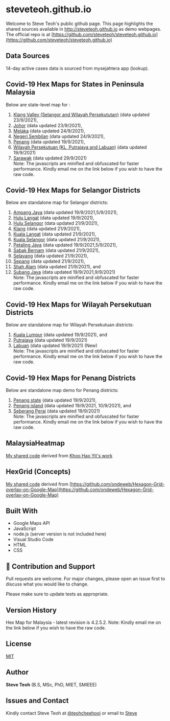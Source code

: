 ﻿# steveteoh.github.io

Welcome to Steve Teoh's public github page. This page highlights the shared sources available in http://steveteoh.github.io as demo webpages.
The official repo is at [https://github.com/steveteoh/steveteoh.github.io](https://github.com/steveteoh/steveteoh.github.io)

## Data Sources
14-day active cases data is sourced from mysejahtera app (lookup).

## Covid-19 Hex Maps for States in Peninsula Malaysia
Below are state-level map for : <br>
1. [Klang Valley (Selangor and Wilayah Persekututan)](http://steveteoh.github.io/KlangValley/) (data updated 23/9/2021), <br>
2. [Johor](http://steveteoh.github.io/Johor/) (data updated 23/9/2021), <br>
3. [Melaka](http://steveteoh.github.io/Melaka/) (data updated 24/9/2021), <br>
4. [Negeri Sembilan](http://steveteoh.github.io/NegeriSembilan/) (data updated 24/9/2021), <br>
5. [Penang](http://steveteoh.github.io/Penang/) (data updated 19/9/2021), <br>
6. [Wilayah Persekutuan (KL, Putrajaya and Labuan)](http://steveteoh.github.io/Wilayah/) (data updated 19/9/2021) <br>
7. [Sarawak](http://steveteoh.github.io/Sarawak/) (data updated 29/9/2021) <br>
Note: The javascripts are minified and obfuscated for faster performance. Kindly email me on the link below if you wish to have the raw code. 

## Covid-19 Hex Maps for Selangor Districts
Below are standalone map for Selangor districts: <br>
1. [Ampang Jaya](http://steveteoh.github.io/AmpangJaya/) (data updated 19/9/2021,5/9/2021), <br>
2. [Hulu Langat](http://steveteoh.github.io/HuluLangat/) (data updated 19/9/2021), <br>
3. [Hulu Selangor](http://steveteoh.github.io/HuluSelangor/) (data updated 21/9/2021), <br>
4. [Klang](http://steveteoh.github.io/Klang/) (data updated 21/9/2021), <br>
5. [Kuala Langat](http://steveteoh.github.io/KualaLangat/) (data updated 21/9/2021), <br>
6. [Kuala Selangor](http://steveteoh.github.io/KualaSelangor/) (data updated 21/9/2021), <br>
7. [Petaling Jaya](http://steveteoh.github.io/PetalingJaya/) (data updated 19/9/2021,5/9/2021), <br>
8. [Sabak Bernam](http://steveteoh.github.io/SabakBernam) (data updated 21/9/2021), <br>
9. [Selayang](http://steveteoh.github.io/Selayang/) (data updated 21/9/2021), <br>
10. [Sepang](http://steveteoh.github.io/Sepang/) (data updated 21/9/2021), <br>
11. [Shah Alam](http://steveteoh.github.io/ShahAlam/) (data updated 21/9/2021), and  <br>
12. [Subang Jaya](http://steveteoh.github.io/SubangJayaNew/) (data updated 19/9/2021,9/9/2021)<br>
Note: The javascripts are minified and obfuscated for faster performance. Kindly email me on the link below if you wish to have the raw code. 

## Covid-19 Hex Maps for Wilayah Persekutuan Districts
Below are standalone map for Wilayah Persekutuan districts: <br>
1. [Kuala Lumpur](http://steveteoh.github.io/KualaLumpur) (data updated 19/9/2021), and  <br>
2. [Putrajaya](http://steveteoh.github.io/Putrajaya) (data updated 19/9/2021) <br>
3. [Labuan](http://steveteoh.github.io/Labuan) (data updated 19/9/2021) (New)<br>
Note: The javascripts are minified and obfuscated for faster performance. Kindly email me on the link below if you wish to have the raw code. 

## Covid-19 Hex Maps for Penang Districts
Below are standalone map demo for Penang districts: <br>
1. [Penang state](http://steveteoh.github.io/Penang/index.html) (data updated 19/9/2021),  <br>
2. [Penang island](http://steveteoh.github.io/Penang/island.html) (data updated 19/9/2021, 10/9/2021), and  <br>
3. [Seberang Perai](http://steveteoh.github.io/Penang/perai.html) (data updated 19/9/2021) <br>
Note: The javascripts are minified and obfuscated for faster performance. Kindly email me on the link below if you wish to have the raw code. 

## MalaysiaHeatmap
[My shared code](http://steveteoh.github.io/MalaysiaHeatMap) derived from [Khoo Hao Yit's work](https://github.com/KhooHaoYit/KhooHaoYit.github.io/tree/main/Covid19%20Malaysia%20Heatmap)

## HexGrid (Concepts)
[My shared code](http://steveteoh.github.io/HexGrid) derived from [https://github.com/ondeweb/Hexagon-Grid-overlay-on-Google-Map](https://github.com/ondeweb/Hexagon-Grid-overlay-on-Google-Map) 

## Built With

- Google Maps API
- JavaScript
- node.js (server version is not included here)
- Visual Studio Code
- HTML
- CSS

## 🤝 Contribution and Support
Pull requests are welcome. For major changes, please open an issue first to discuss what you would like to change.

Please make sure to update tests as appropriate.

## Version History
Hex Map for Malaysia - latest revision is 4.2.5.2.
Note: Kindly email me on the link below if you wish to have the raw code. 

## License
[MIT](https://steveteoh.github.io/LICENSE)

## Author
**Steve Teoh** (B.S, MSc, PhD, MIET, SMIEEE)

## Issues and Contact
Kindly contact Steve Teoh at [@teohcheehooi](https://twitter.com/teohcheehooi) or email to [Steve](mailto:chteoh@1utar.my?subject=Map "Map")
